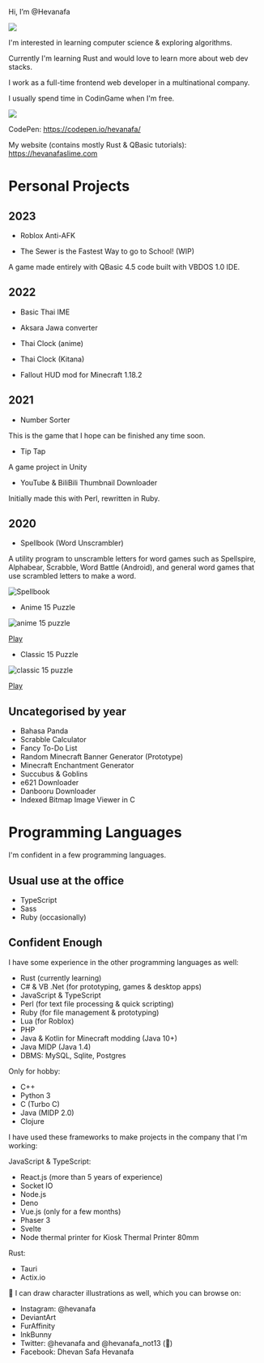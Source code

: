Hi, I’m @Hevanafa

[![](https://visitcount.itsvg.in/api?id=Hevanafa&label=Page%20Views&color=7&icon=4&pretty=false)](https://visitcount.itsvg.in)

I'm interested in learning computer science & exploring algorithms.

Currently I'm learning Rust and would love to learn more about web dev stacks.

I work as a full-time frontend web developer in a multinational company.

I usually spend time in CodinGame when I'm free.

![](./codingame.png)

CodePen: https://codepen.io/hevanafa/

My website (contains mostly Rust & QBasic tutorials): https://hevanafaslime.com

# Personal Projects

## 2023

- Roblox Anti-AFK

- The Sewer is the Fastest Way to go to School! (WIP)

A game made entirely with QBasic 4.5 code built with VBDOS 1.0 IDE.

## 2022

- Basic Thai IME

- Aksara Jawa converter

- Thai Clock (anime)

- Thai Clock (Kitana)

- Fallout HUD mod for Minecraft 1.18.2

## 2021

- Number Sorter

This is the game that I hope can be finished any time soon.

- Tip Tap

A game project in Unity

- YouTube & BiliBili Thumbnail Downloader

Initially made this with Perl, rewritten in Ruby.

## 2020

- Spellbook (Word Unscrambler)

A utility program to unscramble letters for word games such as Spellspire, Alphabear, Scrabble, Word Battle (Android), and general word games that use scrambled letters to make a word.

![Spellbook](./spellbook_preview.png)

- Anime 15 Puzzle

![anime 15 puzzle](./anime_15_puzzle.png)

[Play](https://codepen.io/hevanafa/pen/MWjoaVj)

- Classic 15 Puzzle

![classic 15 puzzle](./classic_15_puzzle.png)

[Play](https://codepen.io/hevanafa/pen/jOMmxKY)


## Uncategorised by year

- Bahasa Panda
- Scrabble Calculator
- Fancy To-Do List
- Random Minecraft Banner Generator (Prototype)
- Minecraft Enchantment Generator
- Succubus & Goblins
- e621 Downloader
- Danbooru Downloader
- Indexed Bitmap Image Viewer in C

# Programming Languages

I'm confident in a few programming languages.

## Usual use at the office
- TypeScript
- Sass
- Ruby (occasionally)

## Confident Enough

I have some experience in the other programming languages as well:

- Rust (currently learning)
- C# & VB .Net (for prototyping, games & desktop apps)
- JavaScript & TypeScript
- Perl (for text file processing & quick scripting)
- Ruby (for file management & prototyping)
- Lua (for Roblox)
- PHP
- Java & Kotlin for Minecraft modding (Java 10+)
- Java MIDP (Java 1.4)
- DBMS: MySQL, Sqlite, Postgres

Only for hobby:

- C++
- Python 3
- C (Turbo C)
- Java (MIDP 2.0)
- Clojure

I have used these frameworks to make projects in the company that I'm working:

JavaScript & TypeScript:

- React.js (more than 5 years of experience)
- Socket IO
- Node.js
- Deno
- Vue.js (only for a few months)
- Phaser 3
- Svelte
- Node thermal printer for Kiosk Thermal Printer 80mm

Rust:

- Tauri
- Actix.io

🎨 I can draw character illustrations as well, which you can browse on:

- Instagram: @hevanafa
- DeviantArt
- FurAffinity
- InkBunny
- Twitter: @hevanafa and @hevanafa_not13 (🔞)
- Facebook: Dhevan Safa Hevanafa



<!---
Hevanafa/Hevanafa is a ✨ special ✨ repository because its `README.md` (this file) appears on your GitHub profile.
You can click the Preview link to take a look at your changes.
--->
